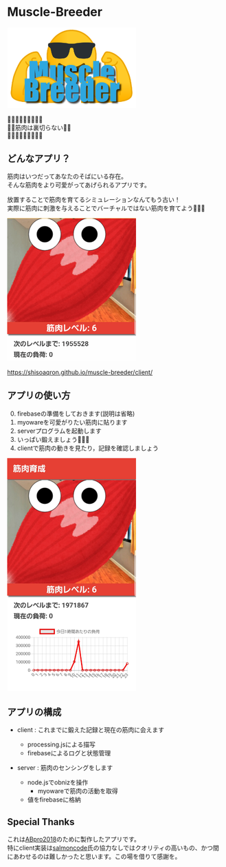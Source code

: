 # Muscle-Breeder
<img src="./asset/logo.png" width="300px">

💪💪💪💪💪💪💪💪💪  
💪💪筋肉は裏切らない💪💪  
💪💪💪💪💪💪💪💪💪  

## どんなアプリ？

筋肉はいつだってあなたのそばにいる存在。  
そんな筋肉をより可愛がってあげられるアプリです。

放置することで筋肉を育てるシミュレーションなんてもう古い！  
実際に筋肉に刺激を与えることでバーチャルではない筋肉を育てよう💪💪💪

<img src="./asset/kinniku.gif" width="300px"/>

https://shisoaqron.github.io/muscle-breeder/client/

## アプリの使い方

0. firebaseの準備をしておきます(説明は省略)
1. myowareを可愛がりたい筋肉に貼ります
2. serverプログラムを起動します  
3. いっぱい鍛えましょう💪💪💪
4. clientで筋肉の動きを見たり，記録を確認しましょう

<img src="./asset/screenshot.jpg" width="300px">

## アプリの構成

- client : これまでに鍛えた記録と現在の筋肉に会えます
  - processing.jsによる描写
  - firebaseによるログと状態管理

- server : 筋肉のセンシングをします
  - node.jsでobnizを操作
    - myowareで筋肉の活動を取得
  - 値をfirebaseに格納

## Special Thanks

これは[ABpro2018](https://abpro.jp/2018/)のために製作したアプリです。  
特にclient実装は[salmoncode](https://github.com/salmoncode)氏の協力なしではクオリティの高いもの、かつ間にあわせるのは難しかったと思います。この場を借りて感謝を。